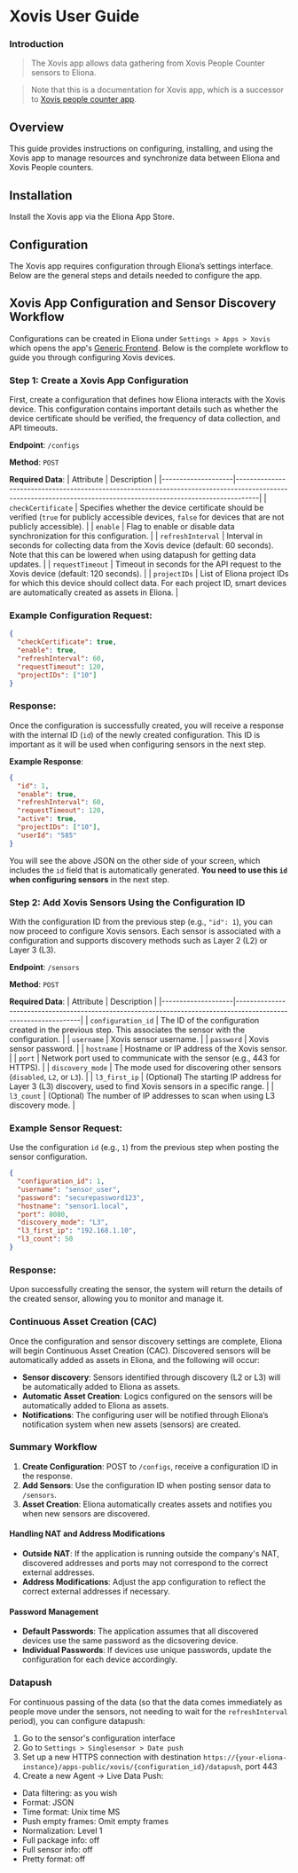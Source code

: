 # Xovis User Guide

### Introduction

> The Xovis app allows data gathering from Xovis People Counter sensors to Eliona.

> Note that this is a documentation for Xovis app, which is a successor to [Xovis people counter app](https://doc.eliona.io/collection/eliona-english/eliona-apps/apps/xovis-people-counter).

## Overview

This guide provides instructions on configuring, installing, and using the Xovis app to manage resources and synchronize data between Eliona and Xovis People counters.

## Installation

Install the Xovis app via the Eliona App Store.

## Configuration

The Xovis app requires configuration through Eliona’s settings interface. Below are the general steps and details needed to configure the app.

## Xovis App Configuration and Sensor Discovery Workflow

Configurations can be created in Eliona under `Settings > Apps > Xovis` which opens the app's [Generic Frontend](https://doc.eliona.io/collection/v/eliona-english/manuals/settings/apps). Below is the complete workflow to guide you through configuring Xovis devices.

### Step 1: Create a Xovis App Configuration

First, create a configuration that defines how Eliona interacts with the Xovis device. This configuration contains important details such as whether the device certificate should be verified, the frequency of data collection, and API timeouts.

**Endpoint**: `/configs`

**Method**: `POST`

**Required Data**:
| Attribute          | Description                                                                                                                                                      |
|--------------------|------------------------------------------------------------------------------------------------------------------------------------------------------------------|
| `checkCertificate` | Specifies whether the device certificate should be verified (`true` for publicly accessible devices, `false` for devices that are not publicly accessible).      |
| `enable`           | Flag to enable or disable data synchronization for this configuration.                                                                                           |
| `refreshInterval`  | Interval in seconds for collecting data from the Xovis device (default: 60 seconds). Note that this can be lowered when using datapush for getting data updates. |
| `requestTimeout`   | Timeout in seconds for the API request to the Xovis device (default: 120 seconds).                                                                               |
| `projectIDs`       | List of Eliona project IDs for which this device should collect data. For each project ID, smart devices are automatically created as assets in Eliona.          |

### Example Configuration Request:

```json
{
  "checkCertificate": true,
  "enable": true,
  "refreshInterval": 60,
  "requestTimeout": 120,
  "projectIDs": ["10"]
}
```

### Response:

Once the configuration is successfully created, you will receive a response with the internal ID (`id`) of the newly created configuration. This ID is important as it will be used when configuring sensors in the next step.

**Example Response**:

```json
{
  "id": 1,
  "enable": true,
  "refreshInterval": 60,
  "requestTimeout": 120,
  "active": true,
  "projectIDs": ["10"],
  "userId": "585"
}
```

You will see the above JSON on the other side of your screen, which includes the `id` field that is automatically generated. **You need to use this `id` when configuring sensors** in the next step.

### Step 2: Add Xovis Sensors Using the Configuration ID

With the configuration ID from the previous step (e.g., `"id": 1`), you can now proceed to configure Xovis sensors. Each sensor is associated with a configuration and supports discovery methods such as Layer 2 (L2) or Layer 3 (L3).

**Endpoint**: `/sensors`

**Method**: `POST`

**Required Data**:
| Attribute          | Description                                                                                                    |
|--------------------|----------------------------------------------------------------------------------------------------------------|
| `configuration_id` | The ID of the configuration created in the previous step. This associates the sensor with the configuration.   |
| `username`         | Xovis sensor username.                                                                                         |
| `password`         | Xovis sensor password.                                                                                         |
| `hostname`         | Hostname or IP address of the Xovis sensor.                                                                    |
| `port`             | Network port used to communicate with the sensor (e.g., 443 for HTTPS).                                        |
| `discovery_mode`   | The mode used for discovering other sensors (`disabled`, `L2`, or `L3`).                                       |
| `l3_first_ip`      | (Optional) The starting IP address for Layer 3 (L3) discovery, used to find Xovis sensors in a specific range. |
| `l3_count`         | (Optional) The number of IP addresses to scan when using L3 discovery mode.                                    |

### Example Sensor Request:

Use the configuration `id` (e.g., `1`) from the previous step when posting the sensor configuration.

```json
{
  "configuration_id": 1,
  "username": "sensor_user",
  "password": "securepassword123",
  "hostname": "sensor1.local",
  "port": 8080,
  "discovery_mode": "L3",
  "l3_first_ip": "192.168.1.10",
  "l3_count": 50
}
```

### Response:

Upon successfully creating the sensor, the system will return the details of the created sensor, allowing you to monitor and manage it.

### Continuous Asset Creation (CAC)

Once the configuration and sensor discovery settings are complete, Eliona will begin Continuous Asset Creation (CAC). Discovered sensors will be automatically added as assets in Eliona, and the following will occur:

- **Sensor discovery**: Sensors identified through discovery (L2 or L3) will be automatically added to Eliona as assets.
- **Automatic Asset Creation**: Logics configured on the sensors will be automatically added to Eliona as assets.
- **Notifications**: The configuring user will be notified through Eliona’s notification system when new assets (sensors) are created.

### Summary Workflow

1. **Create Configuration**: POST to `/configs`, receive a configuration ID in the response.
2. **Add Sensors**: Use the configuration ID when posting sensor data to `/sensors`.
3. **Asset Creation**: Eliona automatically creates assets and notifies you when new sensors are discovered.

#### **Handling NAT and Address Modifications**

- **Outside NAT**: If the application is running outside the company's NAT, discovered addresses and ports may not correspond to the correct external addresses.
- **Address Modifications**: Adjust the app configuration to reflect the correct external addresses if necessary.

#### **Password Management**

- **Default Passwords**: The application assumes that all discovered devices use the same password as the dicsovering device.
- **Individual Passwords**: If devices use unique passwords, update the configuration for each device accordingly.

### Datapush

For continuous passing of the data (so that the data comes immediately as people move under the sensors, not needing to wait for the `refreshInterval` period), you can configure datapush:

1. Go to the sensor's configuration interface
2. Go to `Settings > Singlesensor > Date push`
3. Set up a new HTTPS connection with destination `https://{your-eliona-instance}/apps-public/xovis/{configuration_id}/datapush`, port 443
4. Create a new Agent -> Live Data Push:
  - Data filtering: as you wish
  - Format: JSON
  - Time format: Unix time MS
  - Push empty frames: Omit empty frames
  - Normalization: Level 1
  - Full package info: off
  - Full sensor info: off
  - Pretty format: off
